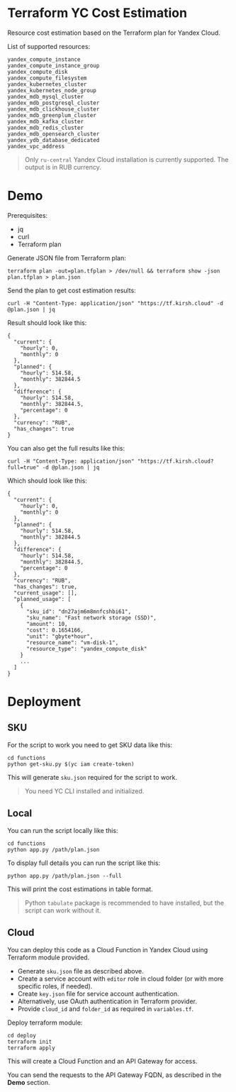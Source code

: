 # Terraform YC Cost Estimation
Resource cost estimation based on the Terraform plan for Yandex Cloud.

List of supported resources:
```
yandex_compute_instance
yandex_compute_instance_group
yandex_compute_disk
yandex_compute_filesystem
yandex_kubernetes_cluster
yandex_kubernetes_node_group
yandex_mdb_mysql_cluster
yandex_mdb_postgresql_cluster
yandex_mdb_clickhouse_cluster
yandex_mdb_greenplum_cluster
yandex_mdb_kafka_cluster
yandex_mdb_redis_cluster
yandex_mdb_opensearch_cluster
yandex_ydb_database_dedicated
yandex_vpc_address
```

> Only `ru-central` Yandex Cloud installation is currently supported. The output is in RUB currency.

# Demo

Prerequisites:
- jq
- curl
- Terraform plan

Generate JSON file from Terraform plan:
```
terraform plan -out=plan.tfplan > /dev/null && terraform show -json plan.tfplan > plan.json
```

Send the plan to get cost estimation results:
```
curl -H "Content-Type: application/json" "https://tf.kirsh.cloud" -d @plan.json | jq
```

Result should look like this:
```
{
  "current": {
    "hourly": 0,
    "monthly": 0
  },
  "planned": {
    "hourly": 514.58,
    "monthly": 382844.5
  },
  "difference": {
    "hourly": 514.58,
    "monthly": 382844.5,
    "percentage": 0
  },
  "currency": "RUB",
  "has_changes": true
}
```
You can also get the full results like this:
```
curl -H "Content-Type: application/json" "https://tf.kirsh.cloud?full=true" -d @plan.json | jq
```
Which should look like this:
```
{
  "current": {
    "hourly": 0,
    "monthly": 0
  },
  "planned": {
    "hourly": 514.58,
    "monthly": 382844.5
  },
  "difference": {
    "hourly": 514.58,
    "monthly": 382844.5,
    "percentage": 0
  },
  "currency": "RUB",
  "has_changes": true,
  "current_usage": [],
  "planned_usage": [
    {
      "sku_id": "dn27ajm6m8mnfcshbi61",
      "sku_name": "Fast network storage (SSD)",
      "amount": 10,
      "cost": 0.1654166,
      "unit": "gbyte*hour",
      "resource_name": "vm-disk-1",
      "resource_type": "yandex_compute_disk"
    }
    ...
  ]
}
```

# Deployment

## SKU

For the script to work you need to get SKU data like this:

```
cd functions
python get-sku.py $(yc iam create-token)
```
This will generate `sku.json` required for the script to work.

> You need YC CLI installed and initialized.

## Local

You can run the script locally like this:
```
cd functions
python app.py /path/plan.json
```

To display full details you can run the script like this:
```
python app.py /path/plan.json --full
```

This will print the cost estimations in table format.

> Python `tabulate` package is recommended to have installed, but the script can work without it.

## Cloud

You can deploy this code as a Cloud Function in Yandex Cloud using Terraform module provided.

- Generate `sku.json` file as described above.
- Create a service account with `editor` role in cloud folder (or with more specific roles, if needed).
- Create `key.json` file for service account authentication.
- Alternatively, use OAuth authentication in Terraform provider.
- Provide `cloud_id` and `folder_id` as required in `variables.tf`.

Deploy terraform module:
```
cd deploy
terraform init
terraform apply
```

This will create a Cloud Function and an API Gateway for access.

You can send the requests to the API Gateway FQDN, as described in the **Demo** section.
